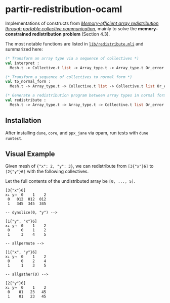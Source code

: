# partir-redistribution-ocaml

Implementations of constructs from *[Memory-efficient array redistribution
through portable collective communication](https://arxiv.org/abs/2112.01075)*,
mainly to solve the **memory-constrained redistribution problem** (Section 4.3).

The most notable functions are listed in
[`lib/redistribute.mli`](lib/redistribute.mli) and summarized here:

```ocaml
(* Transform an array type via a sequence of collectives *)
val interpret :
  Mesh.t -> Collective.t list -> Array_type.t -> Array_type.t Or_error.t

(* Transform a sequence of collectives to normal form *)
val to_normal_form :
  Mesh.t -> Array_type.t -> Collective.t list -> Collective.t list Or_error.t

(* Generate a redistribution program between array types in normal form *)
val redistribute :
  Mesh.t -> Array_type.t -> Array_type.t -> Collective.t list Or_error.t
```

## Installation

After installing `dune`, `core`, and `ppx_jane` via opam, run tests with `dune runtest`.

## Visual Example
Given mesh of `{"x": 2, "y": 3}`, we can redistribute from `[3{"x"}6]` to
`[2{"y"}6]` with the following collectives.

Let the full contents of the undistributed array be `[0, ..., 5]`.

```
[3{"x"}6]
x↓ y→  0    1    2
 0   012  012  012
 1   345  345  345

-- dynslice(0, "y") -->

[1{"y", "x"}6]
x↓ y→  0    1    2
 0     0    1    2
 1     3    4    5

-- allpermute -->

[1{"x", "y"}6]
x↓ y→  0    1    2
 0     0    2    4
 1     1    3    5

-- allgather(0) -->

[2{"y"}6]
x↓ y→  0    1    2
 0    01   23   45
 1    01   23   45
```
